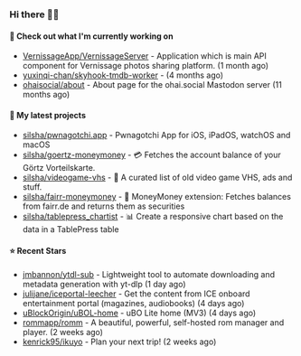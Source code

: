### Hi there 🦊👋

#### 👷 Check out what I'm currently working on

- [VernissageApp/VernissageServer](https://github.com/VernissageApp/VernissageServer) - Application which is main API component for Vernissage photos sharing platform. (1 month ago)
- [yuxinqi-chan/skyhook-tmdb-worker](https://github.com/yuxinqi-chan/skyhook-tmdb-worker) -  (4 months ago)
- [ohaisocial/about](https://github.com/ohaisocial/about) - About page for the ohai.social Mastodon server (11 months ago)

#### 🌱 My latest projects

- [silsha/pwnagotchi.app](https://github.com/silsha/pwnagotchi.app) - Pwnagotchi App for iOS, iPadOS, watchOS and macOS
- [silsha/goertz-moneymoney](https://github.com/silsha/goertz-moneymoney) - 💳 Fetches the account balance of your Görtz Vorteilskarte.
- [silsha/videogame-vhs](https://github.com/silsha/videogame-vhs) - 👾 A curated list of old video game VHS, ads and stuff.
- [silsha/fairr-moneymoney](https://github.com/silsha/fairr-moneymoney) - 💸 MoneyMoney extension: Fetches balances from fairr.de and returns them as securities
- [silsha/tablepress_chartist](https://github.com/silsha/tablepress_chartist) - 📊 Create a responsive chart based on the data in a TablePress table

#### ⭐ Recent Stars

- [jmbannon/ytdl-sub](https://github.com/jmbannon/ytdl-sub) - Lightweight tool to automate downloading and metadata generation with yt-dlp (1 day ago)
- [julijane/iceportal-leecher](https://github.com/julijane/iceportal-leecher) - Get the content from ICE onboard entertainment portal (magazines, audiobooks) (4 days ago)
- [uBlockOrigin/uBOL-home](https://github.com/uBlockOrigin/uBOL-home) - uBO Lite home (MV3) (4 days ago)
- [rommapp/romm](https://github.com/rommapp/romm) - A beautiful, powerful, self-hosted rom manager and player. (2 weeks ago)
- [kenrick95/ikuyo](https://github.com/kenrick95/ikuyo) - Plan your next trip! (2 weeks ago)
